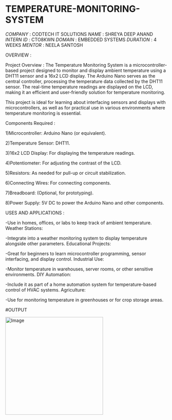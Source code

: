 # TEMPERATURE-MONITORING-SYSTEM

*COMPANY* : CODTECH IT SOLUTIONS
*NAME* : SHREYA DEEP ANAND
*INTERN ID* : CTO8KWN
*DOMAIN* : EMBEDDED SYSTEMS
*DURATION* : 4 WEEKS
*MENTOR* : NEELA SANTOSH

OVERVIEW :


Project Overview :
The Temperature Monitoring System is a microcontroller-based project designed to monitor and display ambient temperature using a DHT11 sensor and a 16x2 LCD display. The Arduino Nano serves as the central controller, processing the temperature data collected by the DHT11 sensor. The real-time temperature readings are displayed on the LCD, making it an efficient and user-friendly solution for temperature monitoring.

This project is ideal for learning about interfacing sensors and displays with microcontrollers, as well as for practical use in various environments where temperature monitoring is essential.


Components Required :

1)Microcontroller: Arduino Nano (or equivalent).

2)Temperature Sensor: DHT11.

3)16x2 LCD Display: For displaying the temperature readings.

4)Potentiometer: For adjusting the contrast of the LCD.

5)Resistors: As needed for pull-up or circuit stabilization.

6)Connecting Wires: For connecting components.

7)Breadboard: (Optional, for prototyping).

8)Power Supply: 5V DC to power the Arduino Nano and other components.


USES AND APPLICATIONS :

-Use in homes, offices, or labs to keep track of ambient temperature.
Weather Stations:

-Integrate into a weather monitoring system to display temperature alongside other parameters.
Educational Projects:

-Great for beginners to learn microcontroller programming, sensor interfacing, and display control.
Industrial Use:

-Monitor temperature in warehouses, server rooms, or other sensitive environments.
DIY Automation:

-Include it as part of a home automation system for temperature-based control of HVAC systems.
Agriculture:

-Use for monitoring temperature in greenhouses or for crop storage areas.

#OUTPUT

<img width="304" alt="Image" src="https://github.com/user-attachments/assets/900fabbe-a016-45e5-84eb-f227ed72e166" />
